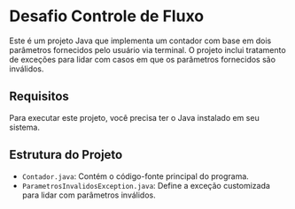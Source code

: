 # Desafio Controle de Fluxo

Este é um projeto Java que implementa um contador com base em dois parâmetros fornecidos pelo usuário via terminal. O projeto inclui tratamento de exceções para lidar com casos em que os parâmetros fornecidos são inválidos.

## Requisitos

Para executar este projeto, você precisa ter o Java instalado em seu sistema.

## Estrutura do Projeto

- `Contador.java`: Contém o código-fonte principal do programa.
- `ParametrosInvalidosException.java`: Define a exceção customizada para lidar com parâmetros inválidos.
